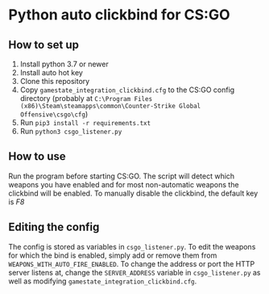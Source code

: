 # Python auto clickbind for CS:GO

## How to set up

1. Install python 3.7 or newer
2. Install auto hot key
3. Clone this repository
4. Copy `gamestate_integration_clickbind.cfg` to the CS:GO config directory (probably at `C:\Program Files (x86)\Steam\steamapps\common\Counter-Strike Global Offensive\csgo\cfg`)
5. Run `pip3 install -r requirements.txt`
6. Run `python3 csgo_listener.py`

## How to use

Run the program before starting CS:GO. The script will detect which weapons you have enabled and for most non-automatic weapons the clickbind will be enabled.
To manually disable the clickbind, the default key is *F8*

## Editing the config

The config is stored as variables in `csgo_listener.py`.
To edit the weapons for which the bind is enabled, simply add or remove them from `WEAPONS_WITH_AUTO_FIRE_ENABLED`.
To change the address or port the HTTP server listens at, change the `SERVER_ADDRESS` variable in `csgo_listener.py` as well as modifying `gamestate_integration_clickbind.cfg`.